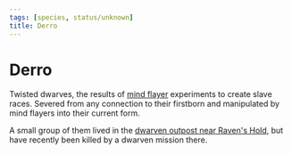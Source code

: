 ```yaml
---
tags: [species, status/unknown]
title: Derro
---
```



# Derro
Twisted dwarves, the results of [mind flayer](<./ithilids.md>) experiments to create slave races. Severed from any connection to their firstborn and manipulated by mind flayers into their current form.

A small group of them lived in the [dwarven outpost near Raven's Hold](<../../../gazetteer/greater-dunmar/dunmari-basin/dwarven-outpost-raven-s-hold.md>), but have recently been killed by a dwarven mission there.